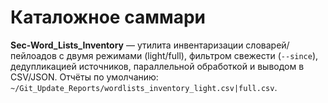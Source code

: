 # Каталожное саммари

**Sec-Word_Lists_Inventory** — утилита инвентаризации словарей/пейлоадов с двумя режимами (light/full), фильтром свежести (`--since`), дедупликацией источников, параллельной обработкой и выводом в CSV/JSON. Отчёты по умолчанию: `~/Git_Update_Reports/wordlists_inventory_light.csv|full.csv`.
